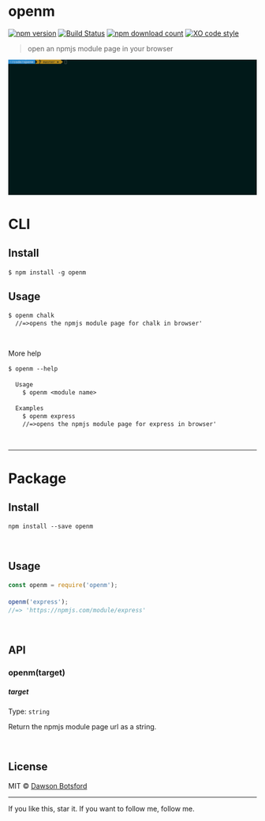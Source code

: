 # openm
[![npm version](https://img.shields.io/npm/v/openm.svg)](https://www.npmjs.com/package/openm)
[![Build Status](https://travis-ci.org/dawsonbotsford/openm.svg?branch=master)](https://travis-ci.org/dawsonbotsford/openm)
[![npm download count](http://img.shields.io/npm/dm/openm.svg?style=flat)](http://npmjs.org/openm)
[![XO code style](https://img.shields.io/badge/code_style-XO-5ed9c7.svg)](https://github.com/sindresorhus/xo)

> open an npmjs module page in your browser

![demo](demo.gif)

# CLI

## Install
```
$ npm install -g openm
```

## Usage

```
$ openm chalk
  //=>opens the npmjs module page for chalk in browser'

```

<br>

More help
```
$ openm --help

  Usage  
    $ openm <module name>

  Examples  
    $ openm express
    //=>opens the npmjs module page for express in browser'
```

<br>

---
# Package

## Install
```
npm install --save openm
```

<br>

## Usage

```js
const openm = require('openm');

openm('express');
//=> 'https://npmjs.com/module/express'
```

<br>

## API

### openm(target)

##### target

Type: `string`

Return the npmjs module page url as a string.

<br>

## License

MIT © [Dawson Botsford](http://dawsonbotsford.com)


---
If you like this, star it. If you want to follow me, follow me.
